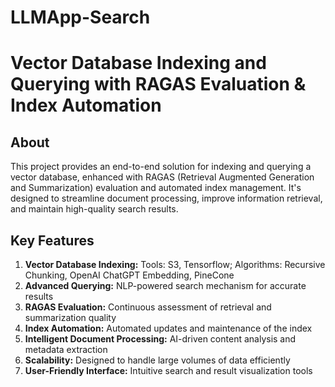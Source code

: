 # LLMApp-Search

# Vector Database Indexing and Querying with RAGAS Evaluation & Index Automation

## About

This project provides an end-to-end solution for indexing and querying a vector database, enhanced with RAGAS (Retrieval Augmented Generation and Summarization) evaluation and automated index management. It's designed to streamline document processing, improve information retrieval, and maintain high-quality search results.

## Key Features

1. **Vector Database Indexing:** Tools: S3, Tensorflow; Algorithms: Recursive Chunking, OpenAI ChatGPT Embedding, PineCone 
2. **Advanced Querying:** NLP-powered search mechanism for accurate results
3. **RAGAS Evaluation:** Continuous assessment of retrieval and summarization quality
4. **Index Automation:** Automated updates and maintenance of the index
5. **Intelligent Document Processing:** AI-driven content analysis and metadata extraction
6. **Scalability:** Designed to handle large volumes of data efficiently
7. **User-Friendly Interface:** Intuitive search and result visualization tools


 

 
